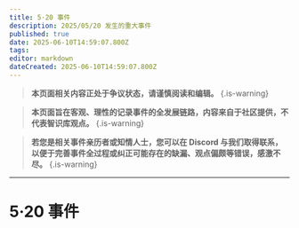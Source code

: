 ```yaml
---
title: 5·20 事件
description: 2025/05/20 发生的重大事件
published: true
date: 2025-06-10T14:59:07.800Z
tags: 
editor: markdown
dateCreated: 2025-06-10T14:59:07.800Z
---
```


> **本页面相关内容正处于争议状态，请谨慎阅读和编辑。**
{.is-warning}

> **本页面旨在客观、理性的记录事件的全发展链路，内容来自于社区提供，不代表智识库观点。**
{.is-warning}

> **若您是相关事件亲历者或知情人士，您可以在 Discord 与我们取得联系，以便于完善事件全过程或纠正可能存在的缺漏、观点偏颇等错误，感激不尽。**
{.is-warning}


---

# 5·20 事件
